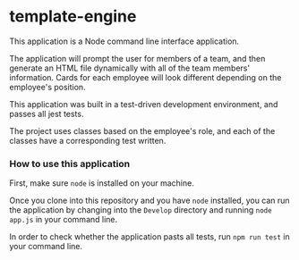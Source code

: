 # template-engine

This application is a Node command line interface application. 

The application will prompt the user for members of a team, and then generate an HTML file dynamically with all of the team members' information. Cards for each employee will look different depending on the employee's position. 

This application was built in a test-driven development environment, and passes all jest tests. 

The project uses classes based on the employee's role, and each of the classes have a corresponding test written. 

### How to use this application

First, make sure `node` is installed on your machine. 

Once you clone into this repository and you have `node` installed, you can run the application by changing into the `Develop` directory and running `node app.js` in your command line.

In order to check whether the application pasts all tests, run `npm run test` in your command line.


